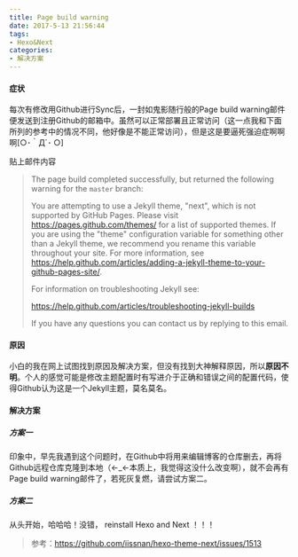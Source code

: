 ```yaml
---
title: Page build warning
date: 2017-5-13 21:56:44
tags:
- Hexo&Next
categories:
- 解决方案
---
```


#### 症状

每次有修改用Github进行Sync后，一封如鬼影随行般的Page build warning邮件便发送到注册Github的邮箱中。虽然可以正常部署且正常访问（这一点我和下面所列的参考中的情况不同，他好像是不能正常访问），但是这是要逼死强迫症啊啊啊[○･｀Д´･ ○]

贴上邮件内容

> The page build completed successfully, but returned the following warning for the `master` branch:
>
> You are attempting to use a Jekyll theme, "next", which is not supported by GitHub Pages. Please visit https://pages.github.com/themes/ for a list of supported themes. If you are using the "theme" configuration variable for something other than a Jekyll theme, we recommend you rename this variable throughout your site. For more information, see https://help.github.com/articles/adding-a-jekyll-theme-to-your-github-pages-site/.
>
> For information on troubleshooting Jekyll see:
>
>   https://help.github.com/articles/troubleshooting-jekyll-builds
>
> If you have any questions you can contact us by replying to this email.

<!-- more -->

#### 原因

小白的我在网上试图找到原因及解决方案，但没有找到大神解释原因，所以**原因不明**。个人的感觉可能是修改主题配置时有写进介于正确和错误之间的配置代码，使得Github认为这是一个Jekyll主题，莫名莫名。

#### 解决方案

##### 方案一

印象中，早先我遇到这个问题时，在Github中将用来编辑博客的仓库删去，再将Github远程仓库克隆到本地（←_←本质上，我觉得这没什么改变啊），就不会再有Page build warning邮件了，若死灰复燃，请尝试方案二。

##### 方案二

从头开始，哈哈哈！没错， reinstall Hexo and Next ！！！

> 参考：https://github.com/iissnan/hexo-theme-next/issues/1513